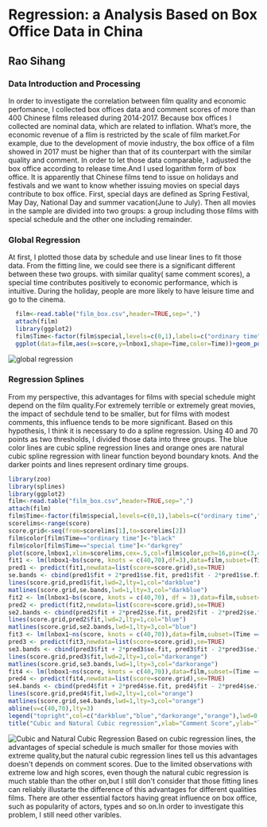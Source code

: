 # Regression: a Analysis Based on Box Office Data in China
## Rao Sihang  
### Data Introduction and Processing
  In order to investigate the correlation between film quality and economic perfomance, I collected box offices data and comment scores of more than 400 Chinese films released during 2014-2017. Because box offices I collected are nominal data, which are related to inflation. What’s more, the economic revenue of a flim is restricted by the scale of film market.For example, due to the development of movie industry, the box office of a film showed in 2017 must be higher than that of its counterpart with the similar quality and comment. In order to let those data comparable, I
adjusted the box office according to release time.And I used logarithm form of box office.
It is apparently that Chinese films tend to issue on holidays and festivals and we want to know whether issuing movies on special days contribute to box office. First, special days are defined as Spring Festival, May Day, National Day and summer vacation(June to July). Then all movies in the sample are divided into two groups: a group including those films with special schedule and the other one including remainder.

### Global Regression
  At first, I plotted those data by schedule and use linear lines to fit those data. From the fitting line, we could see there is a significant different between these two groups. with similar quality( same comment scores), a special time contributes positively to economic performance, which is intuitive. During the holiday, people are more likely to have leisure time and go to the cinema. 
  
```R
  film<-read.table("film_box.csv",header=TRUE,sep=",")
  attach(film)
  library(ggplot2)
  film$Time<-factor(film$special,levels=c(0,1),labels=c("ordinary time","special time"))
  ggplot(data=film,aes(x=score,y=lnbox1,shape=Time,color=Time))+geom_point()+geom_smooth(method=lm)
```
 ![global regression](https://github.com/rshhh/rshhh.github.io/blob/master/figure/figure1.png)

 
 ### Regression Splines
From my perspective, this advantages for films with special schedule might depend on the film quality.For extremely terrible or extremely great movies, the impact of sechdule tend to be smaller, but for films with modest comments, this influence tends to be more significant. Based on this hypothesis, I think it is necessary to do a spline regression. Using 40 and 70 points as two thresholds, I divided those data into three groups. The blue color lines are cubic spline regression lines and orange ones are natural cubic spline regression with linear function beyond boundary knots. And the   darker points and lines represent ordinary time groups.

```R
library(zoo)
library(splines)
library(ggplot2)
film<-read.table("film_box.csv",header=TRUE,sep=",")
attach(film)
film$Time<-factor(film$special,levels=c(0,1),labels=c("ordinary time","special time"))
scorelims<-range(score)
score.grid<-seq(from=scorelims[1],to=scorelims[2])
film$color[film$Time=="ordinary time"]<-"black"
film$color[film$Time=="special time"]<-"darkgrey"
plot(score,lnbox1,xlim=scorelims,cex=.5,col=film$color,pch=16,pin=c(3,4),xlab="",ylab="")
fit1 <- lm(lnbox1~bs(score, knots = c(40,70),df=3),data=film,subset=(Time == "ordinary time"))
pred1 <- predict(fit1,newdata=list(score=score.grid),se=TRUE)
se.bands <- cbind(pred1$fit + 2*pred1$se.fit, pred1$fit - 2*pred1$se.fit)
lines(score.grid,pred1$fit,lwd=2,lty=1,col="darkblue")
matlines(score.grid,se.bands,lwd=1,lty=3,col="darkblue")
fit2 <- lm(lnbox1~bs(score, knots = c(40,70), df = 3),data=film,subset=(Time == "special time"))
pred2 <- predict(fit2,newdata=list(score=score.grid),se=TRUE)
se2.bands <- cbind(pred2$fit + 2*pred2$se.fit, pred2$fit - 2*pred2$se.fit)
lines(score.grid,pred2$fit,lwd=2,lty=1,col="blue")
matlines(score.grid,se2.bands,lwd=1,lty=3,col="blue")
fit3 <- lm(lnbox1~ns(score, knots = c(40,70)),data=film,subset=(Time == "ordinary time"))
pred3 <- predict(fit3,newdata=list(score=score.grid),se=TRUE)
se3.bands <- cbind(pred3$fit + 2*pred3$se.fit, pred3$fit - 2*pred3$se.fit)
lines(score.grid,pred3$fit,lwd=2,lty=1,col="darkorange")
matlines(score.grid,se3.bands,lwd=1,lty=3,col="darkorange")
fit4 <- lm(lnbox1~ns(score, knots = c(40,70)),data=film,subset=(Time == "special time"))
pred4 <- predict(fit4,newdata=list(score=score.grid),se=TRUE)
se4.bands <- cbind(pred4$fit + 2*pred4$se.fit, pred4$fit - 2*pred4$se.fit)
lines(score.grid,pred4$fit,lwd=2,lty=1,col="orange")
matlines(score.grid,se4.bands,lwd=1,lty=3,col="orange")
abline(v=c(40,70),lty=3)
legend("topright",col=c("darkblue","blue","darkorange","orange"),lwd=0.5,cex=0.5,legend=c("Cubic Spline/ordinarytime","Cubic Spline/specialtime","Natural Cubic Spline/ordinarytime","Natural Cubic Spline/specialtime"))
title("Cubic and Natural Cubic regression",xlab="Comment Score",ylab="log box office")    
```
![Cubic and Natural Cubic Regression](https://github.com/rshhh/rshhh.github.io/blob/master/figure/figure2.png)
Based on cubic regression lines, the advantages of special schedule is much smaller for those movies with extreme quality,but the natural cubic regression lines tell us this advantages doesn't depends on comment scores. Due to the limited observations with extreme low and high scores, even though the natural cubic regression is much stable than the other on,but  I still don't consider that those fitting lines can reliably illustarte the difference of this advantages for different qualities films. 
There are other essential factors having great influence on box office, such as popularity of actors, types and so on.In order to investigate this problem, I still need other varibles.
